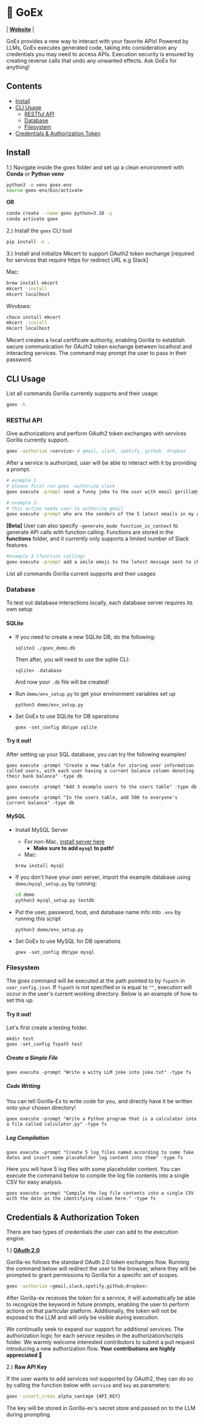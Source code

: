 # 🦍 GoEx

| [**Website**](https://goex.gorilla-llm.com/index) |

GoEx provides a new way to interact with your favorite APIs! Powered by LLMs, GoEx executes generated code, taking into consideration any credentials you may need to access APIs. Execution security is ensured by creating reverse calls that undo any unwanted effects. Ask GoEx for anything!

## Contents <!-- omit from toc -->

- [Install](#install)
- [CLI Usage](#cli-usage)
  - [RESTful API](#restful-api)
  - [Database](#database)
  - [Filesystem](#filesystem)
- [Credentials \& Authorization Token](#credentials--authorization-token)

## Install

1.) Navigate inside the goex folder and set up a clean environment with **Conda** or **Python venv**
```sh
python3 -m venv goex-env
source goex-env/bin/activate
```
**OR**

```sh
conda create --name goex python=3.10 -y
conda activate goex
```

2.) Install the `goex` CLI tool

```sh
pip install -e .
```


3.) Install and initialize Mkcert to support OAuth2 token exchange [required for services that require https for redirect URL e.g Slack]

Mac:

```sh
brew install mkcert
mkcert -install
mkcert localhost
```

Windows:

```sh
choco install mkcert
mkcert -install
mkcert localhost
```

Mkcert creates a local certificate authority, enabling Gorilla to establish secure communication for OAuth2 token exchange between localhost and interacting services. The command may prompt the user to pass in their password.

## CLI Usage

List all commands Gorilla currently supports and their usage:

```sh
goex -h
```

### RESTful API

Give authorizations and perform OAuth2 token exchanges with services Gorilla currently support.

```sh
goex -authorize <service> # gmail, slack, spotify, github, dropbox
```

After a service is authorized, user will be able to interact with it by providing a prompt.

```sh
# example 1 
# please first run goex -authorize slack
goex execute -prompt send a funny joke to the user with email gorilla@yahoo.com on slack -type rest
```

```sh
# example 2
# this action needs user to authorize gmail
goex execute -prompt who are the senders of the 5 latest emails in my gmail inbox -type rest
```

**[Beta]** User can also specify `-generate_mode function_in_context` to generate API calls with function calling. Functions are stored in the **functions** folder, and it currently only supports a limited number of Slack features.

```sh
#example 3 (function calling)
goex execute -prompt add a smile emoji to the latest message sent to channel <CHANNEL_ID> on slack -type rest -generate_mode function_in_context
```

List all commands Gorilla current supports and their usages

### Database

To test out database interactions locally, each database server requires its own setup

#### SQLite

- If you need to create a new SQLite DB, do the following:

  ```
  sqlite3 ./goex_demo.db
  ```

  Then after, you will need to use the sqlite CLI:

  ```
  sqlite> .database
  ```

  And now your `.db` file will be created!

- Run `demo/env_setup.py` to get your environment variables set up

  ```
  python3 demo/env_setup.py
  ```

- Set GoEx to use SQLite for DB operations
  ```
  goex -set_config dbtype sqlite
  ```

#### Try it out!

After setting up your SQL database, you can try the following examples!

```
goex execute -prompt "Create a new table for storing user information called users, with each user having a current balance column denoting their bank balance" -type db
```

```
goex execute -prompt "Add 3 example users to the users table" -type db
```

```
goex execute -prompt "In the users table, add 500 to everyone's current balance" -type db
```

#### MySQL

- Install MySQL Server

  - For non-Mac, [install server here](https://dev.mysql.com/downloads/mysql/)
    - **Make sure to add `mysql` to path!**
  - Mac:

  ```
  brew install mysql
  ```

- If you don't have your own server, import the example database using `demo/mysql_setup.py` by running:
  ```sh
  cd demo
  python3 mysql_setup.py testdb
  ```
- Put the user, password, host, and database name info into `.env` by running this script

  ```
  python3 demo/env_setup.py
  ```

- Set GoEx to use MySQL for DB operations
  ```
  goex -set_config dbtype mysql
  ```

### Filesystem

The goex command will be executed at the path pointed to by `fspath` in `user_config.json`. If `fspath` is not specified or is equal to `""`, execution will occur in the user's current working directory. Below is an example of how to set this up.

#### Try it out!

Let's first create a testing folder.

```
mkdir test
goex -set_config fspath test
```

##### Create a Simple File

```
goex execute -prompt "Write a witty LLM joke into joke.txt" -type fs
```

##### Code Writing

You can tell Gorilla-Ex to write code for you, and directly have it be written onto your chosen directory!

```
goex execute -prompt "Write a Python program that is a calculator into a file called calculator.py" -type fs
```

##### Log Compilation

```
goex execute -prompt "Create 5 log files named according to some fake dates and insert some placeholder log content into them" -type fs
```

Here you will have 5 log files with some placeholder content. You can execute the command below to compile the log file contents into a single CSV for easy analysis.

```
goex execute -prompt "Compile the log file contents into a single CSV with the date as the identifying column here." -type fs
```

## Credentials & Authorization Token

There are two types of credentials the user can add to the execution engine.

1.) [**OAuth 2.0**](https://oauth.net/2/)

Gorilla-ex follows the standard OAuth 2.0 token exchanges flow. Running the command below will redirect the user to the browser, where they will be prompted to grant permissions to Gorilla for a specific set of scopes.

```sh
goex -authorize <gmail,slack,spotify,github,dropbox>
```

After Gorilla-ex receives the token for a service, it will automatically be able to recognize the keyword in future prompts, enabling the user to perform actions on that particular platform. Additionally, the token will not be exposed to the LLM and will only be visible during execution.

We continually seek to expand our support for additional services. The authorization logic for each service resides in the authorization/scripts folder. We warmly welcome interested contributors to submit a pull request introducing a new authorization flow. **Your contributions are highly appreciated 🚀**

2.) **Raw API Key**

If the user wants to add services not supported by OAuth2, they can do so by calling the function below with `service` and `key` as parameters:

```sh
goex -insert_creds alpha_vantage {API_KEY}
```

The key will be stored in Gorilla-ex's secret store and passed on to the LLM during prompting.
